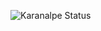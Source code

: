![Karanalpe Status](https://github-readme-stats.vercel.app/api?username=leonardu76&show_icons=true)
